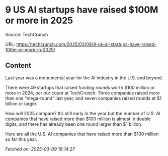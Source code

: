 # 9 US AI startups have raised $100M or more in 2025

Source: TechCrunch

URL: https://techcrunch.com/2025/03/08/9-us-ai-startups-have-raised-100m-or-more-in-2025/

## Content

Last year was a monumental year for the AI industry in the U.S. and beyond.

There were 49 startups that raised funding rounds worth $100 million or more in 2024, per our count at TechCrunch. Three companies raised more than one “mega-round” last year, and seven companies raised rounds at $1 billion or larger.

How will 2025 compare? It’s still early in the year but the number of U.S. AI companies that have raised more than $100 million is almost in double digits, and there has already been one round larger than $1 billion.

Here are all the U.S. AI companies that have raised more than $100 million so far this year.

_Fetched on: 2025-03-09 16:14:27_